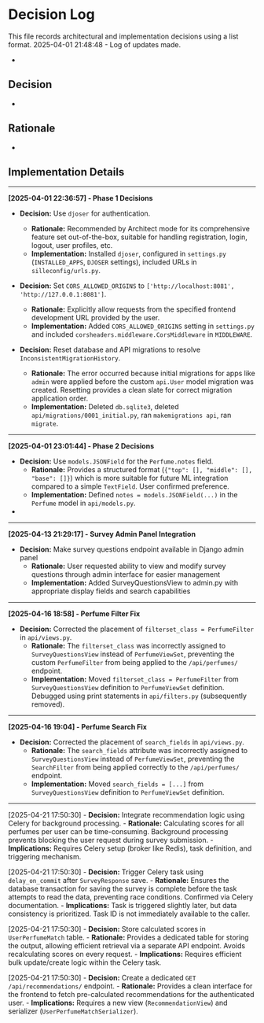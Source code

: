 # Decision Log

This file records architectural and implementation decisions using a list format.
2025-04-01 21:48:48 - Log of updates made.

*

## Decision

*

## Rationale

*

## Implementation Details


---

**[2025-04-01 22:36:57] - Phase 1 Decisions**

*   **Decision:** Use `djoser` for authentication.
    *   **Rationale:** Recommended by Architect mode for its comprehensive feature set out-of-the-box, suitable for handling registration, login, logout, user profiles, etc.
    *   **Implementation:** Installed `djoser`, configured in `settings.py` (`INSTALLED_APPS`, `DJOSER` settings), included URLs in `silleconfig/urls.py`.

*   **Decision:** Set `CORS_ALLOWED_ORIGINS` to `['http://localhost:8081', 'http://127.0.0.1:8081']`.
    *   **Rationale:** Explicitly allow requests from the specified frontend development URL provided by the user.
    *   **Implementation:** Added `CORS_ALLOWED_ORIGINS` setting in `settings.py` and included `corsheaders.middleware.CorsMiddleware` in `MIDDLEWARE`.

*   **Decision:** Reset database and API migrations to resolve `InconsistentMigrationHistory`.
    *   **Rationale:** The error occurred because initial migrations for apps like `admin` were applied before the custom `api.User` model migration was created. Resetting provides a clean slate for correct migration application order.
    *   **Implementation:** Deleted `db.sqlite3`, deleted `api/migrations/0001_initial.py`, ran `makemigrations api`, ran `migrate`.


---

**[2025-04-01 23:01:44] - Phase 2 Decisions**

*   **Decision:** Use `models.JSONField` for the `Perfume.notes` field.
    *   **Rationale:** Provides a structured format (`{"top": [], "middle": [], "base": []}`) which is more suitable for future ML integration compared to a simple `TextField`. User confirmed preference.
    *   **Implementation:** Defined `notes = models.JSONField(...)` in the `Perfume` model in `api/models.py`.
*

---

**[2025-04-13 21:29:17] - Survey Admin Panel Integration**

*   **Decision:** Make survey questions endpoint available in Django admin panel
    *   **Rationale:** User requested ability to view and modify survey questions through admin interface for easier management
    *   **Implementation:** Added SurveyQuestionsView to admin.py with appropriate display fields and search capabilities



---

**[2025-04-16 18:58] - Perfume Filter Fix**

*   **Decision:** Corrected the placement of `filterset_class = PerfumeFilter` in `api/views.py`.
    *   **Rationale:** The `filterset_class` was incorrectly assigned to `SurveyQuestionsView` instead of `PerfumeViewSet`, preventing the custom `PerfumeFilter` from being applied to the `/api/perfumes/` endpoint.
    *   **Implementation:** Moved `filterset_class = PerfumeFilter` from `SurveyQuestionsView` definition to `PerfumeViewSet` definition. Debugged using print statements in `api/filters.py` (subsequently removed).



---

**[2025-04-16 19:04] - Perfume Search Fix**

*   **Decision:** Corrected the placement of `search_fields` in `api/views.py`.
    *   **Rationale:** The `search_fields` attribute was incorrectly assigned to `SurveyQuestionsView` instead of `PerfumeViewSet`, preventing the `SearchFilter` from being applied correctly to the `/api/perfumes/` endpoint.
    *   **Implementation:** Moved `search_fields = [...]` from `SurveyQuestionsView` definition to `PerfumeViewSet` definition.

---
[2025-04-21 17:50:30] - **Decision:** Integrate recommendation logic using Celery for background processing.
    - **Rationale:** Calculating scores for all perfumes per user can be time-consuming. Background processing prevents blocking the user request during survey submission.
    - **Implications:** Requires Celery setup (broker like Redis), task definition, and triggering mechanism.

[2025-04-21 17:50:30] - **Decision:** Trigger Celery task using `delay_on_commit` after `SurveyResponse` save.
    - **Rationale:** Ensures the database transaction for saving the survey is complete before the task attempts to read the data, preventing race conditions. Confirmed via Celery documentation.
    - **Implications:** Task is triggered slightly later, but data consistency is prioritized. Task ID is not immediately available to the caller.

[2025-04-21 17:50:30] - **Decision:** Store calculated scores in `UserPerfumeMatch` table.
    - **Rationale:** Provides a dedicated table for storing the output, allowing efficient retrieval via a separate API endpoint. Avoids recalculating scores on every request.
    - **Implications:** Requires efficient bulk update/create logic within the Celery task.

[2025-04-21 17:50:30] - **Decision:** Create a dedicated `GET /api/recommendations/` endpoint.
    - **Rationale:** Provides a clean interface for the frontend to fetch pre-calculated recommendations for the authenticated user.
    - **Implications:** Requires a new view (`RecommendationView`) and serializer (`UserPerfumeMatchSerializer`).

